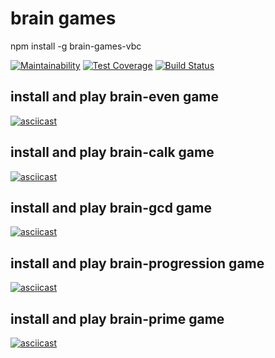 # brain games

npm install -g brain-games-vbc

[![Maintainability](https://api.codeclimate.com/v1/badges/a99a88d28ad37a79dbf6/maintainability)](https://codeclimate.com/github/codeclimate/codeclimate/maintainability)
[![Test Coverage](https://api.codeclimate.com/v1/badges/a99a88d28ad37a79dbf6/test_coverage)](https://codeclimate.com/github/codeclimate/codeclimate/test_coverage)
[![Build Status](https://travis-ci.com/verybeautifulcat/backend-project-lvl1.svg?branch=master)](https://travis-ci.com/verybeautifulcat/backend-project-lvl1)



## install and play brain-even game

[![asciicast](https://asciinema.org/a/Uhl7JPREOVNt8jlAUG5JyRiEL.svg)](https://asciinema.org/a/Uhl7JPREOVNt8jlAUG5JyRiEL)


## install and play brain-calk game

[![asciicast](https://asciinema.org/a/bbCGSIM7GIodHfs97wyTp2FzA.svg)](https://asciinema.org/a/bbCGSIM7GIodHfs97wyTp2FzA)


## install and play brain-gcd game

[![asciicast](https://asciinema.org/a/4A9DF5kOK5hajXlDrF69NUeDm.svg)](https://asciinema.org/a/4A9DF5kOK5hajXlDrF69NUeDm)


## install and play brain-progression game

[![asciicast](https://asciinema.org/a/Y59zlXreEwnvRyENRjnG3MHTp.svg)](https://asciinema.org/a/Y59zlXreEwnvRyENRjnG3MHTp)


## install and play brain-prime game

[![asciicast](https://asciinema.org/a/QScub3xIWAmYINwoeJFfPXeOf.svg)](https://asciinema.org/a/QScub3xIWAmYINwoeJFfPXeOf)